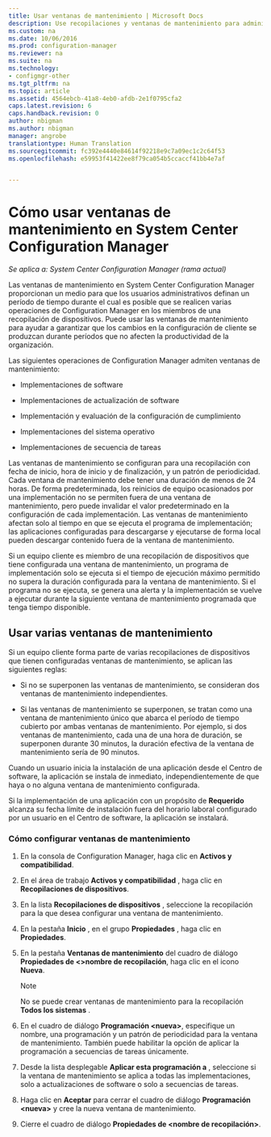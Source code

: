 ```yaml
---
title: Usar ventanas de mantenimiento | Microsoft Docs
description: Use recopilaciones y ventanas de mantenimiento para administrar eficazmente los clientes en System Center Configuration Manager.
ms.custom: na
ms.date: 10/06/2016
ms.prod: configuration-manager
ms.reviewer: na
ms.suite: na
ms.technology:
- configmgr-other
ms.tgt_pltfrm: na
ms.topic: article
ms.assetid: 4564ebcb-41a8-4eb0-afdb-2e1f0795cfa2
caps.latest.revision: 6
caps.handback.revision: 0
author: nbigman
ms.author: nbigman
manager: angrobe
translationtype: Human Translation
ms.sourcegitcommit: fc392e4440e84614f92218e9c7a09ec1c2c64f53
ms.openlocfilehash: e59953f41422ee8f79ca054b5ccaccf41bb4e7af


---
```

# <a name="how-to-use-maintenance-windows-in-system-center-configuration-manager"></a>Cómo usar ventanas de mantenimiento en System Center Configuration Manager

*Se aplica a: System Center Configuration Manager (rama actual)*

Las ventanas de mantenimiento en System Center Configuration Manager proporcionan un medio para que los usuarios administrativos definan un período de tiempo durante el cual es posible que se realicen varias operaciones de Configuration Manager en los miembros de una recopilación de dispositivos. Puede usar las ventanas de mantenimiento para ayudar a garantizar que los cambios en la configuración de cliente se produzcan durante períodos que no afecten la productividad de la organización.  

 Las siguientes operaciones de Configuration Manager admiten ventanas de mantenimiento:  

-   Implementaciones de software  

-   Implementaciones de actualización de software  

-   Implementación y evaluación de la configuración de cumplimiento  

-   Implementaciones del sistema operativo  

-   Implementaciones de secuencia de tareas  

 Las ventanas de mantenimiento se configuran para una recopilación con fecha de inicio, hora de inicio y de finalización, y un patrón de periodicidad. Cada ventana de mantenimiento debe tener una duración de menos de 24 horas. De forma predeterminada, los reinicios de equipo ocasionados por una implementación no se permiten fuera de una ventana de mantenimiento, pero puede invalidar el valor predeterminado en la configuración de cada implementación. Las ventanas de mantenimiento afectan solo al tiempo en que se ejecuta el programa de implementación; las aplicaciones configuradas para descargarse y ejecutarse de forma local pueden descargar contenido fuera de la ventana de mantenimiento.  

 Si un equipo cliente es miembro de una recopilación de dispositivos que tiene configurada una ventana de mantenimiento, un programa de implementación solo se ejecuta si el tiempo de ejecución máximo permitido no supera la duración configurada para la ventana de mantenimiento. Si el programa no se ejecuta, se genera una alerta y la implementación se vuelve a ejecutar durante la siguiente ventana de mantenimiento programada que tenga tiempo disponible.  

## <a name="using-multiple-maintenance-windows"></a>Usar varias ventanas de mantenimiento  
 Si un equipo cliente forma parte de varias recopilaciones de dispositivos que tienen configuradas ventanas de mantenimiento, se aplican las siguientes reglas:  

-   Si no se superponen las ventanas de mantenimiento, se consideran dos ventanas de mantenimiento independientes.  

-   Si las ventanas de mantenimiento se superponen, se tratan como una ventana de mantenimiento único que abarca el período de tiempo cubierto por ambas ventanas de mantenimiento. Por ejemplo, si dos ventanas de mantenimiento, cada una de una hora de duración, se superponen durante 30 minutos, la duración efectiva de la ventana de mantenimiento sería de 90 minutos.  

 Cuando un usuario inicia la instalación de una aplicación desde el Centro de software, la aplicación se instala de inmediato, independientemente de que haya o no alguna ventana de mantenimiento configurada.  

 Si la implementación de una aplicación con un propósito de **Requerido** alcanza su fecha límite de instalación fuera del horario laboral configurado por un usuario en el Centro de software, la aplicación se instalará.  

### <a name="how-to-configure-maintenance-windows"></a>Cómo configurar ventanas de mantenimiento  

1.  En la consola de Configuration Manager, haga clic en **Activos y compatibilidad**.  

2.  En el área de trabajo **Activos y compatibilidad** , haga clic en **Recopilaciones de dispositivos**.  

3.  En la lista **Recopilaciones de dispositivos** , seleccione la recopilación para la que desea configurar una ventana de mantenimiento.  

4.  En la pestaña **Inicio** , en el grupo **Propiedades** , haga clic en **Propiedades**.  

5.  En la pestaña **Ventanas de mantenimiento** del cuadro de diálogo **Propiedades de &lt;\>nombre de recopilación**, haga clic en el icono **Nueva**.  

    > [!NOTE]  
    >  No se puede crear ventanas de mantenimiento para la recopilación **Todos los sistemas** .  

6.  En el cuadro de diálogo **Programación &lt;nueva\>**, especifique un nombre, una programación y un patrón de periodicidad para la ventana de mantenimiento. También puede habilitar la opción de aplicar la programación a secuencias de tareas únicamente.  

7.  Desde la lista desplegable **Aplicar esta programación a** , seleccione si la ventana de mantenimiento se aplica a todas las implementaciones, solo a actualizaciones de software o solo a secuencias de tareas.  

8.  Haga clic en **Aceptar** para cerrar el cuadro de diálogo **Programación &lt;nueva\>** y cree la nueva ventana de mantenimiento.  

9. Cierre el cuadro de diálogo **Propiedades de &lt;nombre de recopilación\>**.  



<!--HONumber=Dec16_HO3-->


